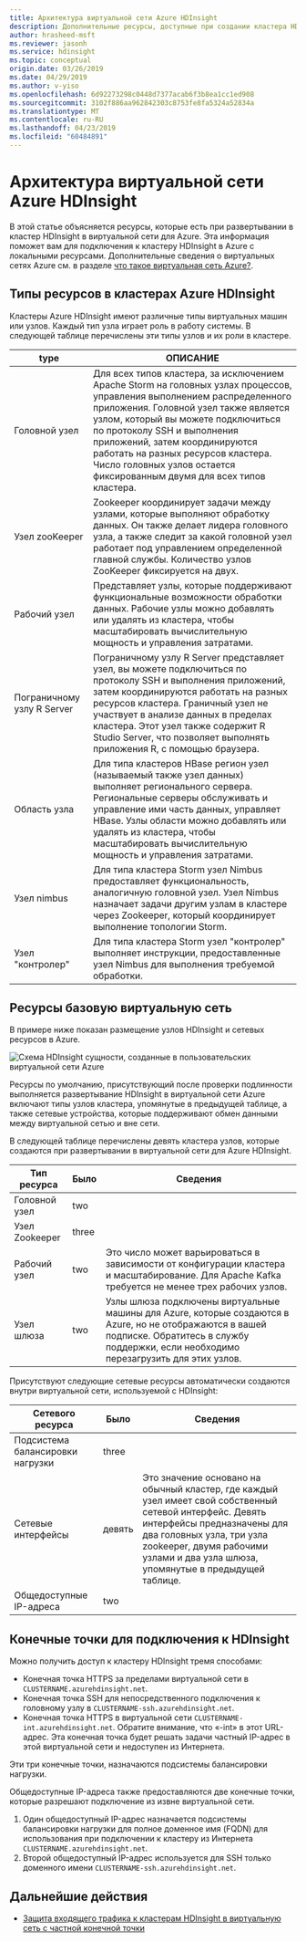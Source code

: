 ```yaml
---
title: Архитектура виртуальной сети Azure HDInsight
description: Дополнительные ресурсы, доступные при создании кластера HDInsight в виртуальной сети Azure.
author: hrasheed-msft
ms.reviewer: jasonh
ms.service: hdinsight
ms.topic: conceptual
origin.date: 03/26/2019
ms.date: 04/29/2019
ms.author: v-yiso
ms.openlocfilehash: 6d92273298c0448d7377acab6f3b8ea1cc1ed908
ms.sourcegitcommit: 3102f886aa962842303c8753fe8fa5324a52834a
ms.translationtype: MT
ms.contentlocale: ru-RU
ms.lasthandoff: 04/23/2019
ms.locfileid: "60484891"
---
```

# <a name="azure-hdinsight-virtual-network-architecture"></a>Архитектура виртуальной сети Azure HDInsight

В этой статье объясняется ресурсы, которые есть при развертывании в кластер HDInsight в виртуальной сети для Azure. Эта информация поможет вам для подключения к кластеру HDInsight в Azure с локальными ресурсами. Дополнительные сведения о виртуальных сетях Azure см. в разделе [что такое виртуальная сеть Azure?](../virtual-network/virtual-networks-overview.md).

## <a name="resource-types-in-azure-hdinsight-clusters"></a>Типы ресурсов в кластерах Azure HDInsight

Кластеры Azure HDInsight имеют различные типы виртуальных машин или узлов. Каждый тип узла играет роль в работу системы. В следующей таблице перечислены эти типы узлов и их роли в кластере.

| type | ОПИСАНИЕ |
| --- | --- |
| Головной узел |  Для всех типов кластера, за исключением Apache Storm на головных узлах процессов, управления выполнением распределенного приложения. Головной узел также является узлом, который вы можете подключиться по протоколу SSH и выполнения приложений, затем координируются работать на разных ресурсов кластера. Число головных узлов остается фиксированным двумя для всех типов кластера. |
| Узел zooKeeper | Zookeeper координирует задачи между узлами, которые выполняют обработку данных. Он также делает лидера головного узла, а также следит за какой головной узел работает под управлением определенной главной службы. Количество узлов ZooKeeper фиксируется на двух. |
| Рабочий узел | Представляет узлы, которые поддерживают функциональные возможности обработки данных. Рабочие узлы можно добавлять или удалять из кластера, чтобы масштабировать вычислительную мощность и управления затратами. |
| Пограничному узлу R Server | Пограничному узлу R Server представляет узел, вы можете подключиться по протоколу SSH и выполнения приложений, затем координируются работать на разных ресурсов кластера. Граничный узел не участвует в анализе данных в пределах кластера. Этот узел также содержит R Studio Server, что позволяет выполнять приложения R, с помощью браузера. |
| Область узла | Для типа кластеров HBase регион узел (называемый также узел данных) выполняет регионального сервера. Региональные серверы обслуживать и управление ими часть данных, управляет HBase. Узлы области можно добавлять или удалять из кластера, чтобы масштабировать вычислительную мощность и управления затратами.|
| Узел nimbus | Для типа кластера Storm узел Nimbus предоставляет функциональность, аналогичную головной узел. Узел Nimbus назначает задачи другим узлам в кластере через Zookeeper, который координирует выполнение топологии Storm. |
| Узел "контролер" | Для типа кластера Storm узел "контролер" выполняет инструкции, предоставленные узел Nimbus для выполнения требуемой обработки. |

## <a name="basic-virtual-network-resources"></a>Ресурсы базовую виртуальную сеть

В примере ниже показан размещение узлов HDInsight и сетевых ресурсов в Azure.

![Схема HDInsight сущности, созданные в пользовательских виртуальной сети Azure](./media/hdinsight-virtual-network-architecture/vnet-diagram.png)

Ресурсы по умолчанию, присутствующий после проверки подлинности выполняется развертывание HDInsight в виртуальной сети Azure включают типы узлов кластера, упомянутые в предыдущей таблице, а также сетевые устройства, которые поддерживают обмен данными между виртуальной сетью и вне сети.

В следующей таблице перечислены девять кластера узлов, которые создаются при развертывании в виртуальной сети для Azure HDInsight.

| Тип ресурса | Было | Сведения |
| --- | --- | --- |
|Головной узел | two |    |
|Узел Zookeeper | three | |
|Рабочий узел | two | Это число может варьироваться в зависимости от конфигурации кластера и масштабирование. Для Apache Kafka требуется не менее трех рабочих узлов.  |
|Узел шлюза | two | Узлы шлюза подключены виртуальные машины для Azure, которые создаются в Azure, но не отображаются в вашей подписке. Обратитесь в службу поддержки, если необходимо перезагрузить для этих узлов. |

Присутствуют следующие сетевые ресурсы автоматически создаются внутри виртуальной сети, используемой с HDInsight:

| Сетевого ресурса | Было | Сведения |
| --- | --- | --- |
|Подсистема балансировки нагрузки | three | |
|Сетевые интерфейсы | девять | Это значение основано на обычный кластер, где каждый узел имеет свой собственный сетевой интерфейс. Девять интерфейсы предназначены для два головных узла, три узла zookeeper, двумя рабочими узлами и два узла шлюза, упомянутые в предыдущей таблице. |
|Общедоступные IP-адреса | two |    |

## <a name="endpoints-for-connecting-to-hdinsight"></a>Конечные точки для подключения к HDInsight

Можно получить доступ к кластеру HDInsight тремя способами:

- Конечная точка HTTPS за пределами виртуальной сети в `CLUSTERNAME.azurehdinsight.net`.
- Конечная точка SSH для непосредственного подключения к головному узлу в `CLUSTERNAME-ssh.azurehdinsight.net`.
- Конечная точка HTTPS в виртуальной сети `CLUSTERNAME-int.azurehdinsight.net`. Обратите внимание, что «-int» в этот URL-адрес. Эта конечная точка будет решать задачи частный IP-адрес в этой виртуальной сети и недоступен из Интернета.

Эти три конечные точки, назначаются подсистемы балансировки нагрузки.

Общедоступные IP-адреса также предоставляются две конечные точки, которые разрешают подключение из извне виртуальной сети.

1. Один общедоступный IP-адрес назначается подсистемы балансировки нагрузки для полное доменное имя (FQDN) для использования при подключении к кластеру из Интернета `CLUSTERNAME.azurehdinsight.net`.
1. Второй общедоступный IP-адрес используется для SSH только доменного имени `CLUSTERNAME-ssh.azurehdinsight.net`.

## <a name="next-steps"></a>Дальнейшие действия

* [Защита входящего трафика к кластерам HDInsight в виртуальную сеть с частной конечной точки](https://azure.microsoft.com/blog/secure-incoming-traffic-to-hdinsight-clusters-in-a-vnet-with-private-endpoint/)
